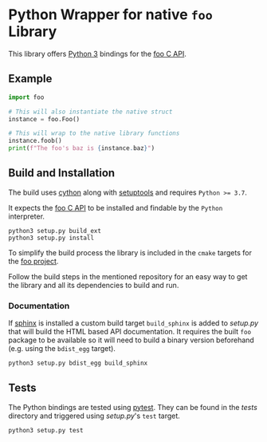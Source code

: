 # Python Wrapper for native `foo` Library

This library offers [Python 3](https://www.python.org) bindings for the [foo C API](https://github.com/kmhsonnenkind/cmake-cython-example).


## Example

```python
import foo

# This will also instantiate the native struct
instance = foo.Foo()

# This will wrap to the native library functions
instance.foob()
print(f"The foo's baz is {instance.baz}")
```


## Build and Installation

The build uses [cython](https://cython.org) along with [setuptools](https://setuptools.readthedocs.io/en/latest) and requires `Python >= 3.7`.

It expects the [foo C API](https://github.com/kmhsonnenkind/cmake-cython-example) to be installed and findable by the `Python` interpreter.

```
python3 setup.py build_ext
python3 setup.py install
```

To simplify the build process the library is included in the `cmake` targets for the [foo project](https://github.com/kmhsonnenkind/cmake-cython-example).

Follow the build steps in the mentioned repository for an easy way to get the library and all its dependencies to build and run.

### Documentation

If [sphinx](https://www.sphinx-doc.org/) is installed a custom build target `build_sphinx` is added to *setup.py* that will build the HTML based API documentation. It requires the built `foo` package to be available so it will need to build a binary version beforehand (e.g. using the `bdist_egg` target).

```sh
python3 setup.py bdist_egg build_sphinx
```


## Tests

The Python bindings are tested using [pytest](https://docs.pytest.org/). They can be found in the *tests* directory and triggered using *setup.py*'s `test` target.

```sh
python3 setup.py test
```
